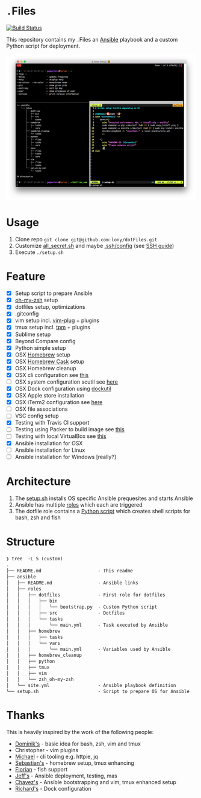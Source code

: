 `.`Files
========

[![Build Status](https://travis-ci.org/lony/dotFiles.svg?branch=master)](https://travis-ci.org/lony/dotFiles)

This repository contains my `.`Files an [Ansible](https://en.wikipedia.org/w/index.php?oldid=803771758) playbook and a custom Python script for deployment.

![Sample cli setup](image.png)

# Usage

1. Clone repo `git clone git@github.com:lony/dotFiles.git`
2. Customize [all_secret.sh](ansible/roles/dotfiles/src/bash_zsh/all_secret.sh) and maybe [.ssh/config](ansible/roles/dotfiles/src/.ssh/config) (see [SSH guide](https://lony.github.io/post/2017/cli-commands/#secure-shell-command-ssh))
3. Execute `./setup.sh`

# Feature

* [x] Setup script to prepare Ansible
* [x] [oh-my-zsh](https://github.com/robbyrussell/oh-my-zsh) setup
* [x] dotfiles setup, optimizations
* [x] .gitconfig
* [x] vim setup incl. [vim-plug](https://github.com/junegunn/vim-plug) + plugins
* [x] tmux setup incl. [tpm](https://github.com/tmux-plugins/tpm) + plugins
* [x] Sublime setup
* [x] Beyond Compare config
* [x] Python simple setup
* [x] OSX [Homebrew](https://brew.sh/) setup
* [x] OSX [Homebrew Cask](https://caskroom.github.io/) setup
* [x] OSX Homebrew cleanup
* [x] OSX cli configuration see [this](https://lony.github.io/post/2016/mac-osx-setup/#user-interface)
* [ ] OSX system configuration scutil see [here](http://osxdaily.com/2012/10/24/set-the-hostname-computer-name-and-bonjour-name-separately-in-os-x/)
* [x] OSX Dock configuration using [dockutil](https://github.com/kcrawford/dockutil)
* [x] OSX Apple store installation
* [x] OSX iTerm2 configuration see [here](http://stratus3d.com/blog/2015/02/28/sync-iterm2-profile-with-dotfiles-repository/)
* [ ] OSX file associations
* [ ] VSC config setup
* [x] Testing with Travis CI support
* [ ] Testing using Packer to build image see [this](https://nickcharlton.net/posts/automating-macos-using-ansible.html)
* [ ] Testing with local VirtualBox see [this](https://github.com/geerlingguy/macos-virtualbox-vm)
* [x] Ansible installation for OSX
* [ ] Ansible installation for Linux
* [ ] Ansible installation for Windows [really?]

# Architecture

1. The [setup.sh](setup.sh) installs OS specific Ansible prequesites and starts Ansible
2. Ansible has multiple [roles](ansible/site.yml) which each are triggered
3. The dotfile role contains a [Python script](ansible/roles/dotfiles/bin/bootstrap.py) which creates shell scripts for bash, zsh and fish

# Structure

```
❯ tree  -L 5 (custom)
.
├── README.md                     - This readme
├── ansible
│   ├── README.md                 - Ansible links
│   ├── roles
│   │   ├── dotfiles              - First role for dotfiles
│   │   │   ├── bin
│   │   │   │   └── bootstrap.py  - Custom Python script
│   │   │   ├── src               - Dotfiles
│   │   │   └── tasks
│   │   │       └── main.yml      - Task executed by Ansible
│   │   ├── homebrew
│   │   │   ├── tasks
│   │   │   └── vars
│   │   │       └── main.yml      - Variables used by Ansible
│   │   ├── homebrew_cleanup
│   │   ├── python
│   │   ├── tmux
│   │   ├── vim
│   │   └── zsh_oh-my-zsh
│   └── site.yml                  - Ansible playbook definition
└── setup.sh                      - Script to prepare OS for Ansible
```

# Thanks

This is heavily inspired by the work of the following people:

* [Dominik's](https://github.com/dhabersack/dotfiles) - basic idea for bash, zsh, vim and tmux
* Christopher - vim plugins
* [Michael](https://github.com/ludwigm) - cli tooling e.g. httpie, jq
* [Sebastian's](https://github.com/hypebeast/dotfiles) - homebrew setup, tmux enhancing
* [Florian](https://github.com/floschnell) - fish support
* [Jeff's](https://github.com/geerlingguy/mac-dev-playbook) - Ansible deployment, testing, mas
* [Chavez's](https://github.com/mtchavez/mac-ansible) - Ansible bootstrapping and vim, tmux enhanced setup
* [Richard's](https://github.com/ricbra/mac-dev-playbook) - Dock configuration
